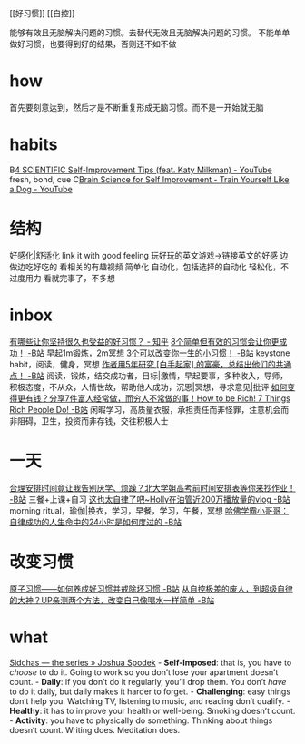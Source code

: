 [[好习惯]]
[[自控]]

能够有效且无脑解决问题的习惯。去替代无效且无脑解决问题的习惯。
不能单单做好习惯，也要得到好的结果，否则还不如不做
# how
首先要刻意达到，然后才是不断重复形成无脑习惯。而不是一开始就无脑

# habits
B[4 SCIENTIFIC Self-Improvement Tips (feat. Katy Milkman) - YouTube](https://www.youtube.com/watch?v=TQXTOy8MPnM)
	fresh, bond, cue
C[Brain Science for Self Improvement - Train Yourself Like a Dog - YouTube](https://www.youtube.com/watch?v=eiaObYCU6Co)

# 结构
好感化|舒适化
	link it with good feeling
		玩好玩的英文游戏→链接英文的好感
		边做边吃好吃的
		看相关的有趣视频
简单化
自动化，包括选择的自动化
轻松化，不过度用力
	看就完事了，不多想
# inbox
[有哪些让你坚持很久也受益的好习惯？ - 知乎](https://www.zhihu.com/question/326846161/answer/1098315191)
[8个简单但有效的习惯会让你更成功！ -B站](https://www.bilibili.com/video/BV1Yt41137ZL)
	早起1m锻炼，2m冥想
[3个可以改变你一生的小习惯！ -B站](https://www.bilibili.com/video/BV1xt411j7mc)
	keystone habit，阅读，健身，冥想
[作者用5年研究 [白手起家] 的富豪，总结出他们的共通点！ -B站](https://www.bilibili.com/video/BV1B7411s74A)
	阅读，锻炼，结交成功者，目标|激情，早起要事，多种收入，导师，积极态度，不从众，人情世故，帮助他人成功，沉思|冥想，寻求意见|批评
[如何变得更有钱？分享7件富人经常做，而穷人不常做的事！How to be Rich! 7 Things Rich People Do! -B站](https://www.bilibili.com/video/BV1q7411V78r)
	闲暇学习，高质量衣服，承担责任而非怪罪，注意机会而非阻碍，卫生，投资而非存钱，交往积极人士
# 一天
[合理安排时间竟让我告别厌学、烦躁？北大学姐高考前时间安排表等你来抄作业！ -B站](https://www.bilibili.com/video/BV1N5411t7xg)
	三餐+上课+自习
[这也太自律了吧~Holly在油管近200万播放量的vlog -B站](https://www.bilibili.com/video/BV1sD4y1U7Cs)
	morning ritual，瑜伽|换衣，学习，早餐，学习，午餐，冥想
[哈佛学霸小哥哥：自律成功的人生命中的24小时是如何度过的 -B站](https://www.bilibili.com/video/BV1b64y1M71A)

# 改变习惯
[原子习惯——如何养成好习惯并戒除坏习惯 -B站](https://www.bilibili.com/video/BV1Nv411q7QC?p=4)
[从自控极差的废人，到超级自律的大神？UP亲测两个方法，改变自己像喝水一样简单 -B站](https://www.bilibili.com/video/BV1dU4y1j7HR)

# what
[Sidchas — the series » Joshua Spodek](http://joshuaspodek.com/sidchas-the-series)
	-   **Self-Imposed**: that is, you have to _choose_ to do it. Going to work so you don’t lose your apartment doesn’t count.
	-   **Daily**: if you don’t do it regularly, you’ll drop them. You don’t _have_ to do it daily, but daily makes it harder to forget.
	-   **Challenging**: easy things don’t help you. Watching TV, listening to music, and reading don’t qualify.
	-   **Healthy**: it has to improve your health or well-being. Smoking doesn’t count.
	-   **Activity**: you have to physically do something. Thinking about things doesn’t count. Writing does. Meditation does.